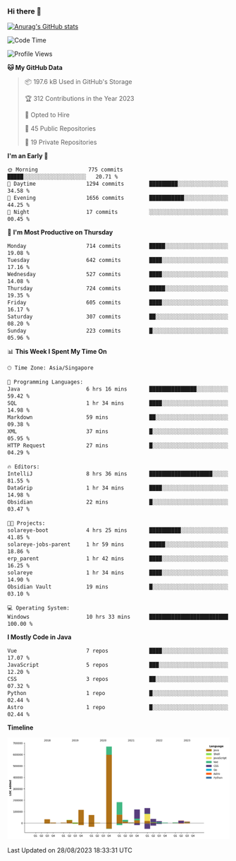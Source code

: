 ### Hi there 👋

[![Anurag's GitHub stats](https://github-readme-stats.vercel.app/api?username=xiumu2017&show_icons=true&theme=radical)](https://github.com/anuraghazra/github-readme-stats)

<!--
**xiumu2017/xiumu2017** is a ✨ _special_ ✨ repository because its `README.md` (this file) appears on your GitHub profile.

Here are some ideas to get you started:

- 🔭 I’m currently working on ...
- 🌱 I’m currently learning ...
- 👯 I’m looking to collaborate on ...
- 🤔 I’m looking for help with ...
- 💬 Ask me about ...
- 📫 How to reach me: ...
- 😄 Pronouns: ...
- ⚡ Fun fact: ...
-->

<!--START_SECTION:waka-->
![Code Time](http://img.shields.io/badge/Code%20Time-1%2C683%20hrs%2058%20mins-blue)

![Profile Views](http://img.shields.io/badge/Profile%20Views-2-blue)

**🐱 My GitHub Data** 

> 📦 197.6 kB Used in GitHub's Storage 
 > 
> 🏆 312 Contributions in the Year 2023
 > 
> 💼 Opted to Hire
 > 
> 📜 45 Public Repositories 
 > 
> 🔑 19 Private Repositories 
 > 
**I'm an Early 🐤** 

```text
🌞 Morning                775 commits         █████░░░░░░░░░░░░░░░░░░░░   20.71 % 
🌆 Daytime                1294 commits        █████████░░░░░░░░░░░░░░░░   34.58 % 
🌃 Evening                1656 commits        ███████████░░░░░░░░░░░░░░   44.25 % 
🌙 Night                  17 commits          ░░░░░░░░░░░░░░░░░░░░░░░░░   00.45 % 
```
📅 **I'm Most Productive on Thursday** 

```text
Monday                   714 commits         █████░░░░░░░░░░░░░░░░░░░░   19.08 % 
Tuesday                  642 commits         ████░░░░░░░░░░░░░░░░░░░░░   17.16 % 
Wednesday                527 commits         ████░░░░░░░░░░░░░░░░░░░░░   14.08 % 
Thursday                 724 commits         █████░░░░░░░░░░░░░░░░░░░░   19.35 % 
Friday                   605 commits         ████░░░░░░░░░░░░░░░░░░░░░   16.17 % 
Saturday                 307 commits         ██░░░░░░░░░░░░░░░░░░░░░░░   08.20 % 
Sunday                   223 commits         █░░░░░░░░░░░░░░░░░░░░░░░░   05.96 % 
```


📊 **This Week I Spent My Time On** 

```text
🕑︎ Time Zone: Asia/Singapore

💬 Programming Languages: 
Java                     6 hrs 16 mins       ███████████████░░░░░░░░░░   59.42 % 
SQL                      1 hr 34 mins        ████░░░░░░░░░░░░░░░░░░░░░   14.98 % 
Markdown                 59 mins             ██░░░░░░░░░░░░░░░░░░░░░░░   09.38 % 
XML                      37 mins             █░░░░░░░░░░░░░░░░░░░░░░░░   05.95 % 
HTTP Request             27 mins             █░░░░░░░░░░░░░░░░░░░░░░░░   04.29 % 

🔥 Editors: 
IntelliJ                 8 hrs 36 mins       ████████████████████░░░░░   81.55 % 
DataGrip                 1 hr 34 mins        ████░░░░░░░░░░░░░░░░░░░░░   14.98 % 
Obsidian                 22 mins             █░░░░░░░░░░░░░░░░░░░░░░░░   03.47 % 

🐱‍💻 Projects: 
solareye-boot            4 hrs 25 mins       ██████████░░░░░░░░░░░░░░░   41.85 % 
solareye-jobs-parent     1 hr 59 mins        █████░░░░░░░░░░░░░░░░░░░░   18.86 % 
erp_parent               1 hr 42 mins        ████░░░░░░░░░░░░░░░░░░░░░   16.25 % 
solareye                 1 hr 34 mins        ████░░░░░░░░░░░░░░░░░░░░░   14.90 % 
Obsidian Vault           19 mins             █░░░░░░░░░░░░░░░░░░░░░░░░   03.10 % 

💻 Operating System: 
Windows                  10 hrs 33 mins      █████████████████████████   100.00 % 
```

**I Mostly Code in Java** 

```text
Vue                      7 repos             ████░░░░░░░░░░░░░░░░░░░░░   17.07 % 
JavaScript               5 repos             ███░░░░░░░░░░░░░░░░░░░░░░   12.20 % 
CSS                      3 repos             ██░░░░░░░░░░░░░░░░░░░░░░░   07.32 % 
Python                   1 repo              █░░░░░░░░░░░░░░░░░░░░░░░░   02.44 % 
Astro                    1 repo              █░░░░░░░░░░░░░░░░░░░░░░░░   02.44 % 
```



**Timeline**

![Lines of Code chart](https://raw.githubusercontent.com/xiumu2017/xiumu2017/main/assets/bar_graph.png)


 Last Updated on 28/08/2023 18:33:31 UTC
<!--END_SECTION:waka-->
